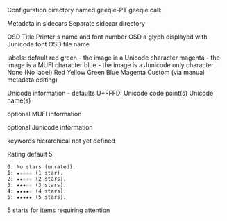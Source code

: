 Configuration directory named geeqie-PT
geeqie call: 

Metadata in sidecars
Separate sidecar directory

OSD Title Printer's name and font number
OSD a glyph displayed with Junicode font
OSD file name

labels:
default red
green - the image is a Unicode character
magenta - the image is a MUFI character
blue - the image is a Junicode only character
    None (No label)
    Red
    Yellow
    Green
    Blue
    Magenta
    Custom (via manual metadata editing)

Unicode information - defaults U+FFFD:
Unicode code point(s)
Unicode name(s)

optional MUFI information

optional Junicode information


keywords hierarchical not yet defined

Rating default 5

    0: No stars (unrated).
    1: ★☆☆☆☆ (1 star).
    2: ★★☆☆☆ (2 stars).
    3: ★★★☆☆ (3 stars).
    4: ★★★★☆ (4 stars).
    5: ★★★★★ (5 stars).
	
5 starts for items requiring attention



